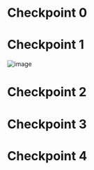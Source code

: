 # Checkpoint 0


# Checkpoint 1
![image](https://user-images.githubusercontent.com/85561037/181797140-c22cf84a-b3ef-49a9-bd8a-13fb63c8ce44.png)


# Checkpoint 2


# Checkpoint 3


# Checkpoint 4

